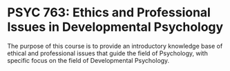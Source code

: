 # PSYC 763: Ethics and Professional Issues in Developmental Psychology

The purpose of this course is to provide an introductory knowledge base of ethical and professional issues that guide the field of Psychology, with specific focus on the field of Developmental Psychology.
